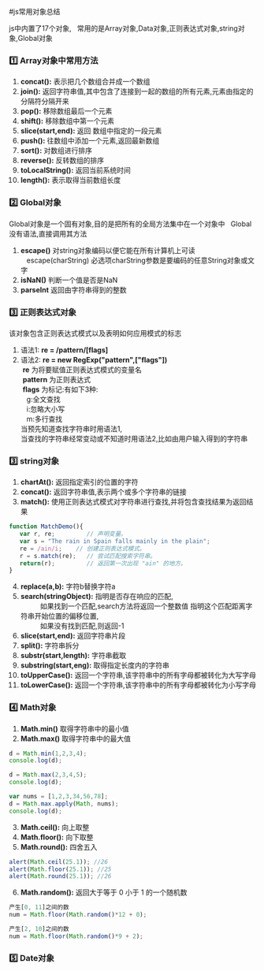 #js常用对象总结

js中内置了17个对象,  
常用的是Array对象,Data对象,正则表达式对象,string对象,Global对象

### :one: Array对象中常用方法
1. **concat():** 表示把几个数组合并成一个数组  
2. **join():** 返回字符串值,其中包含了连接到一起的数组的所有元素,元素由指定的分隔符分隔开来
3. **pop():** 移除数组最后一个元素
4. **shift():** 移除数组中第一个元素
5. **slice(start,end):** 返回 数组中指定的一段元素
6. **push():** 往数组中添加一个元素,返回最新数组
7. **sort():** 对数组进行排序
8. **reverse():** 反转数组的排序
9. **toLocalString():** 返回当前系统时间
10. **length():** 表示取得当前数组长度

### :two: Global对象
Global对象是一个固有对象,目的是把所有的全局方法集中在一个对象中  
Global没有语法,直接调用其方法  
1. **escape()** 对string对象编码以便它能在所有计算机上可读  
    escape(charString) 必选项charString参数是要编码的任意String对象或文字
2. **isNaN()** 判断一个值是否是NaN
3. **parseInt** 返回由字符串得到的整数
### :three: 正则表达式对象
该对象包含正则表达式模式以及表明如何应用模式的标志  
1. 语法1: **re = /pattern/[flags]** 
2. 语法2: **re = new RegExp("pattern",["flags"])**  
  **re** 为将要赋值正则表达式模式的变量名  
  **pattern** 为正则表达式  
  **flags** 为标记:有如下3种:  
    g:全文查找  
    i:忽略大小写  
    m:多行查找  
 当预先知道查找字符串时用语法1,  
 当查找的字符串经常变动或不知道时用语法2,比如由用户输入得到的字符串

### :three: string对象
1. **chartAt():** 返回指定索引的位置的字符
2. **concat():** 返回字符串值,表示两个或多个字符串的链接
3. **match():** 使用正则表达式模式对字符串进行查找,并将包含查找结果为返回结果
```js
function MatchDemo(){ 
   var r, re;         // 声明变量。 
   var s = "The rain in Spain falls mainly in the plain"; 
   re = /ain/i;    // 创建正则表达式模式。 
   r = s.match(re);   // 尝试匹配搜索字符串。 
   return(r);         // 返回第一次出现 "ain" 的地方。 
} 
```
4. **replace(a,b):** 字符b替换字符a
5. **search(stringObject):** 指明是否存在响应的匹配,  
           如果找到一个匹配,search方法将返回一个整数值 指明这个匹配距离字符串开始位置的偏移位置,  
           如果没有找到匹配,则返回-1
6. **slice(start,end):** 返回字符串片段
7. **split():** 字符串拆分
8. **substr(start,length):** 字符串截取
9. **substring(start,eng):** 取得指定长度内的字符串
10. **toUpperCase():** 返回一个字符串,该字符串中的所有字母都被转化为大写字母
11. **toLowerCase():** 返回一个字符串,该字符串中的所有字母都被转化为小写字母
### :four: Math对象
1. **Math.min()** 取得字符串中的最小值  
2. **Math.max()** 取得字符串中的最大值
```js
d = Math.min(1,2,3,4);
console.log(d);

d = Math.max(2,3,4,5);
console.log(d);

var nums = [1,2,3,34,56,78];
d = Math.max.apply(Math, nums);
console.log(d);
```
3. **Math.ceil():** 向上取整
4. **Math.floor():** 向下取整
5. **Math.round():** 四舍五入
```js
alert(Math.ceil(25.1)); //26
alert(Math.floor(25.1)); //25
alert(Math.round(25.1)); //26
```
6. **Math.random():** 返回大于等于 0 小于 1 的一个随机数
```js
产生[0, 11]之间的数
num = Math.floor(Math.random()*12 + 0);

产生[2, 10]之间的数
num = Math.floor(Math.random()*9 + 2);
```
### :five: Date对象

















